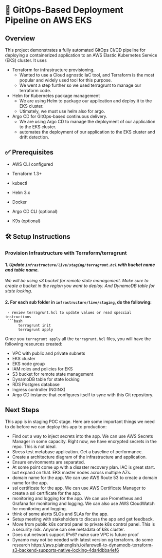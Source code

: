 # 🚀 GitOps-Based Deployment Pipeline on AWS EKS

## Overview

This project demonstrates a fully automated GitOps CI/CD pipeline for deploying a containerized application to an AWS Elastic Kubernetes Service (EKS) cluster.
It uses
- Terraform for infrastructure provisioning. 
  - Wanted to use a Cloud agnostic IaC tool, and Terraform is the most popular and widely used tool for this purpose.
  - We went a step further so we used terragrunt to manage our terraform code.
- Helm for Kubernetes package management
  - We are using Helm to package our application and deploy it to the EKS cluster.
  - Utimately, we must use helm also for argo.
- Argo CD for GitOps-based continuous delivery.
  - We are using Argo CD to manage the deployment of our application to the EKS cluster.
  - automates the deployment of our application to the EKS cluster and  drift detection.



## ✅ Prerequisites

- AWS CLI configured

- Terraform 1.3+

- kubectl

- Helm 3.x

- Docker

- Argo CD CLI (optional)
- K9s (optional)


## 🛠 Setup Instructions

###  Provision Infrastructure with Terraform/terragrunt



   
  #### 1.  _Update `infrastructure/live/staging/terragrunt.hcl` with bucket name and table name._
   _We will be using s3 bucket for remote state management.
   Make sure to create a bucket in the region you want to deploy. And DynamoDB table for state locking._


#### 2. For each sub folder in `infrastructure/live/staging`, do the following:
     - review terragrunt.hcl to update values or read speccial instructions
     ```bash
          terragrunt init
          terragrunt apply 

Once you `terragrunt apply` all the `terragrunt.hcl` files, you will have the following resources created:

- VPC with public and private subnets
- EKS cluster
- EKS node group
- IAM roles and policies for EKS
- S3 bucket for remote state management
- DynamoDB table for state locking
- RDS Postgres database
- Ingress controller (NGINX)
- Argo CD instance that configures itself to sync with this Git repository.

## Next Steps
This app is in staging POC stage. Here are some important things we need to do before we can deploy this app to production:
- Find out a way to inject secrets into the app. We can use AWS Secrets Manager in some capacity. Right now, we have encrypted secrets in the repo. This is not ideal.
- Stress test metabase application. Get a baseline of performance.
- Create a architecture diagram of the infrastructure and application.
- Ensure environments are separated.
- At some point come up with a disaster recovery plan. IAC is great start. but expand on that. EKS master nodes across multiple AZs.
- domain name for the app. We can use AWS Route 53 to create a domain name for the app.
- ssl certificate for the app. We can use AWS Certificate Manager to create a ssl certificate for the app.
- monitoring and logging for the app. We can use Prometheus and Grafana for monitoring and logging. We can also use AWS CloudWatch for monitoring and logging.
- think of some alerts SLOs and SLAs for the app. 
- Setup meeting with stakeholders to discuss the app and get feedback.
- Move from public k8s  control panel to private k8s control panel. This is a security risk. Anyone can see metadata of k8s cluster.
- Does out network support IPv6? make sure VPC is future proof
- Dynamo may not be needed with latest version og terraform. do some research
https://aws.plainenglish.io/farewell-to-dynamodb-terraform-s3-backend-supports-native-locking-4da4dbba4ef6